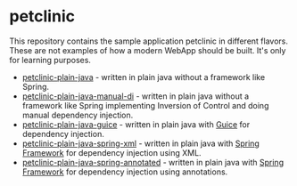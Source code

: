 # petclinic

This repository contains the sample application petclinic in different flavors.
These are not examples of how a modern WebApp should be built. It's only for learning purposes.

* [petclinic-plain-java](petclinic-plain-java) - written in plain java without a framework like Spring.
* [petclinic-plain-java-manual-di](petclinic-plain-java-manual-di) - written in plain java without a framework like Spring
  implementing Inversion of Control and doing manual dependency injection.
* [petclinic-plain-java-guice](petclinic-plain-java-guice) - written in plain java with
  [Guice](https://github.com/google/guice) for dependency injection.
* [petclinic-plain-java-spring-xml](petclinic-plain-java-spring-xml) - written in plain java with
  [Spring Framework](https://spring.io/projects/spring-framework) for dependency injection using XML.
* [petclinic-plain-java-spring-annotated](petclinic-plain-java-spring-annotated) - written in plain java with
  [Spring Framework](https://spring.io/projects/spring-framework) for dependency injection using annotations.
